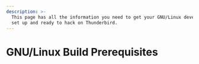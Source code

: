 ```yaml
---
description: >-
  This page has all the information you need to get your GNU/Linux development environment
  set up and ready to hack on Thunderbird.
---
```


# GNU/Linux Build Prerequisites